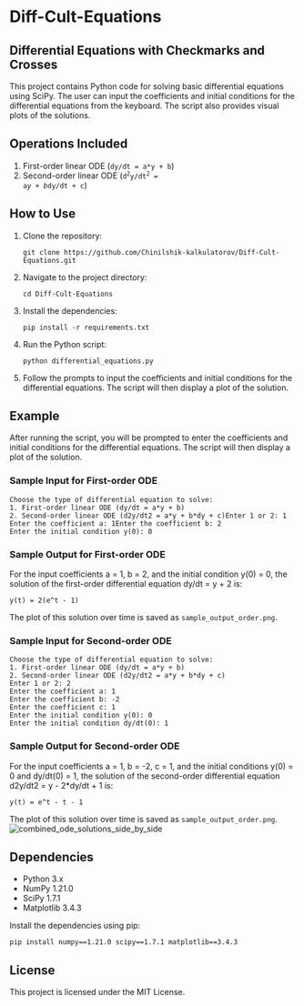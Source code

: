 # Diff-Cult-Equations
## Differential Equations with Checkmarks and Crosses

This project contains Python code for solving basic differential equations using SciPy. The user can input the coefficients and initial conditions for the differential equations from the keyboard. The script also provides visual plots of the solutions.

## Operations Included

1. First-order linear ODE (<code>dy/dt = a*y + b</code>) 
2. Second-order linear ODE (<code>d<sup>2</sup>y/dt<sup>2</sup> = a*y + b*dy/dt + c</code>)

## How to Use

1. Clone the repository:
    ```
    git clone https://github.com/Chinilshik-kalkulatorov/Diff-Cult-Equations.git
    ```

2. Navigate to the project directory:
    ```
    cd Diff-Cult-Equations
    ```

3. Install the dependencies:
    ```
    pip install -r requirements.txt
    ```

4. Run the Python script:
    ```
    python differential_equations.py
    ```

5. Follow the prompts to input the coefficients and initial conditions for the differential equations. The script will then display a plot of the solution.

## Example

After running the script, you will be prompted to enter the coefficients and initial conditions for the differential equations. The script will then display a plot of the solution.

### Sample Input for First-order ODE
```
Choose the type of differential equation to solve:
1. First-order linear ODE (dy/dt = a*y + b)
2. Second-order linear ODE (d2y/dt2 = a*y + b*dy + c)Enter 1 or 2: 1
Enter the coefficient a: 1Enter the coefficient b: 2
Enter the initial condition y(0): 0
```

### Sample Output for First-order ODE
For the input coefficients a = 1, b = 2, and the initial condition y(0) = 0, the solution of the first-order differential equation dy/dt = y + 2 is:
```
y(t) = 2(e^t - 1)
```
The plot of this solution over time is saved as `sample_output_order.png`.


### Sample Input for Second-order ODE
```
Choose the type of differential equation to solve:
1. First-order linear ODE (dy/dt = a*y + b)
2. Second-order linear ODE (d2y/dt2 = a*y + b*dy + c)
Enter 1 or 2: 2
Enter the coefficient a: 1
Enter the coefficient b: -2
Enter the coefficient c: 1
Enter the initial condition y(0): 0
Enter the initial condition dy/dt(0): 1
```

### Sample Output for Second-order ODE
For the input coefficients a = 1, b = -2, c = 1, and the initial conditions y(0) = 0 and dy/dt(0) = 1, the solution of the second-order differential equation d2y/dt2 = y - 2*dy/dt + 1 is:
```
y(t) = e^t - t - 1
```
The plot of this solution over time is saved as `sample_output_order.png`.
![combined_ode_solutions_side_by_side](https://github.com/user-attachments/assets/e627bfe2-1d73-4d25-bb8d-af86bc6a065a)

## Dependencies

- Python 3.x
- NumPy 1.21.0
- SciPy 1.7.1
- Matplotlib 3.4.3

Install the dependencies using pip:
```
pip install numpy==1.21.0 scipy==1.7.1 matplotlib==3.4.3
```

## License

This project is licensed under the MIT License.
